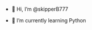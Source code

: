- 👋 Hi, I’m @skipperB777

- 🌱 I’m currently learning Python



<!---
skipperB777/skipperB777 is a ✨ special ✨ repository because its `README.md` (this file) appears on your GitHub profile.
You can click the Preview link to take a look at your changes.
--->
